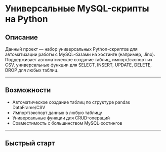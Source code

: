 # Универсальные MySQL-скрипты на Python

## Описание

Данный проект — набор универсальных Python-скриптов для автоматизации работы с MySQL-базами на хостинге (например, Jino). Поддерживает автоматическое создание таблиц, импорт/экспорт из CSV, универсальные функции для SELECT, INSERT, UPDATE, DELETE, DROP для любых таблиц.

---

## Возможности

- Автоматическое создание таблиц по структуре pandas DataFrame/CSV
- Импорт/экспорт данных в любую таблицу
- Универсальные функции для CRUD-операций
- Совместимость с большинством MySQL-хостингов

---

## Быстрый старт
